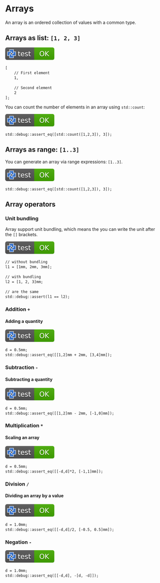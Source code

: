 # Arrays

An array is an ordered collection of values with a common type.

## Arrays as list: `[1, 2, 3]`

[![test](.test/arrays_and_comments.svg)](.test/arrays_and_comments.log)

```µcad,arrays_and_comments
[
    // First element
    1,

    // Second element
    2
];
```

You can count the number of elements in an array using `std::count`:

[![test](.test/array_expressions.svg)](.test/array_expressions.log)

```µcad,array_expressions
std::debug::assert_eq([std::count([1,2,3]), 3]);
```

## Arrays as range: `[1..3]`

You can generate an array via range expressions: `[1..3]`.

[![test](.test/range_expressions.svg)](.test/range_expressions.log)

```µcad,range_expressions
std::debug::assert_eq([std::count([1,2,3]), 3]);
```

## Array operators

### Unit bundling

Array support unit bundling, which means the you can write the unit after the `[]` brackets.

[![test](.test/array_unit_bundling.svg)](.test/array_unit_bundling.log)

```µcad,array_unit_bundling
// without bundling
l1 = [1mm, 2mm, 3mm];

// with bundling
l2 = [1, 2, 3]mm;

// are the same
std::debug::assert(l1 == l2);
```

### Addition `+`

#### Adding a quantity

[![test](.test/array_add.svg)](.test/array_add.log)

```µcad,array_add
d = 0.5mm;
std::debug::assert_eq([[1,2]mm + 2mm, [3,4]mm]);
```

### Subtraction `-`

#### Subtracting a quantity

[![test](.test/array_sub.svg)](.test/array_sub.log)

```µcad,array_sub
d = 0.5mm;
std::debug::assert_eq([[1,2]mm - 2mm, [-1,0]mm]);
```

### Multiplication `*`

#### Scaling an array

[![test](.test/array_mul_scale.svg)](.test/array_mul_scale.log)

```µcad,array_mul_scale
d = 0.5mm;
std::debug::assert_eq([[-d,d]*2, [-1,1]mm]);
```

### Division `/`

#### Dividing an array by a value

[![test](.test/array_div.svg)](.test/array_div.log)

```µcad,array_div
d = 1.0mm;
std::debug::assert_eq([[-d,d]/2, [-0.5, 0.5]mm]);
```

### Negation `-`

[![test](.test/array_neg.svg)](.test/array_neg.log)

```µcad,array_neg
d = 1.0mm;
std::debug::assert_eq([[-d,d], -[d, -d]]);
```
